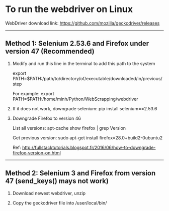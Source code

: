 # To run the webdriver on Linux
WebDriver download link: https://github.com/mozilla/geckodriver/releases

-----------------------------------------------------------------------------------------
Method 1: Selenium 2.53.6 and Firefox under version 47 (Recommended)
-----------------------------------------------------------------------------------------

1. Modify and run this line in the terminal to add this path to the system
 
   export PATH=$PATH:/path/to/directory/of/executable/downloaded/in/previous/step

   For example:
   export PATH=$PATH:/home/minh/Python/WebScrapping/webdriver

2. If it does not work, downgrade selenium: pip install selenium==2.53.6

3. Downgrade Firefox to version 46

   List all versions:
   apt-cache show firefox | grep Version

   Get previous version:
   sudo apt-get install firefox=28.0+build2-0ubuntu2

   Ref: http://fullstacktutorials.blogspot.fr/2016/06/how-to-downgrade-firefox-version-on.html

-----------------------------------------------------------------------------------------
Method 2: Selenium 3 and Firefox from version 47 (send_keys() mays not work)
-----------------------------------------------------------------------------------------

1. Download newest webdriver, unzip

2. Copy the geckodriver file into /user/local/bin/

